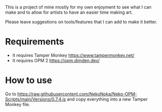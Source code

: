 This is a project of mine mostly for my own enjoyment to see what I can make and to allow for artists to have an easier time making art.

Please leave suggestions on tools/features that I can add to make it better.

# Requirements

* It requires Tamper Monkey https://www.tampermonkey.net/
* It requires OPM 2 https://opm.dimden.dev/

# How to use

Go to https://raw.githubusercontent.com/NekoNoka/Neko-OPM-Scripts/main/Versions/0.7.4.js and copy everything into a new Tamper Monkey file.
